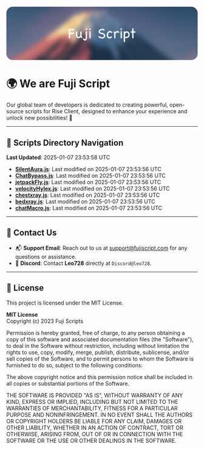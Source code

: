 ![Banner](.github/b.webp)

# 🌍 **We are Fuji Script**

Our global team of developers is dedicated to creating powerful, open-source scripts for Rise Client, designed to enhance your experience and unlock new possibilities! 🌟

---
<!-- SCRIPTS_NAVIGATION_START -->
## 📂 **Scripts Directory Navigation**

**Last Updated**: 2025-01-07 23:53:58 UTC

- **[SilentAura.js](scripts/SilentAura.js)**: Last modified on 2025-01-07 23:53:56 UTC
- **[ChatBypass.js](scripts/ChatBypass.js)**: Last modified on 2025-01-07 23:53:56 UTC
- **[jetpackFly.js](scripts/jetpackFly.js)**: Last modified on 2025-01-07 23:53:56 UTC
- **[velocityHylex.js](scripts/velocityHylex.js)**: Last modified on 2025-01-07 23:53:56 UTC
- **[chestxray.js](scripts/chestxray.js)**: Last modified on 2025-01-07 23:53:56 UTC
- **[bedxray.js](scripts/bedxray.js)**: Last modified on 2025-01-07 23:53:56 UTC
- **[chatMacro.js](scripts/chatMacro.js)**: Last modified on 2025-01-07 23:53:56 UTC

<!-- SCRIPTS_NAVIGATION_END -->

---

## 💬 **Contact Us**  
- 📬 **Support Email**: Reach out to us at [support@fujiscript.com](mailto:support@fujiscript.com) for any questions or assistance.  
- 💬 **Discord**: Contact **Leo728** directly at `Discord@leo728`.

---

## 📜 **License**

This project is licensed under the MIT License.  

**MIT License**  
Copyright (c) 2023 Fuji Scripts  

Permission is hereby granted, free of charge, to any person obtaining a copy of this software and associated documentation files (the "Software"), to deal in the Software without restriction, including without limitation the rights to use, copy, modify, merge, publish, distribute, sublicense, and/or sell copies of the Software, and to permit persons to whom the Software is furnished to do so, subject to the following conditions:  

The above copyright notice and this permission notice shall be included in all copies or substantial portions of the Software.  

THE SOFTWARE IS PROVIDED "AS IS", WITHOUT WARRANTY OF ANY KIND, EXPRESS OR IMPLIED, INCLUDING BUT NOT LIMITED TO THE WARRANTIES OF MERCHANTABILITY, FITNESS FOR A PARTICULAR PURPOSE AND NONINFRINGEMENT. IN NO EVENT SHALL THE AUTHORS OR COPYRIGHT HOLDERS BE LIABLE FOR ANY CLAIM, DAMAGES OR OTHER LIABILITY, WHETHER IN AN ACTION OF CONTRACT, TORT OR OTHERWISE, ARISING FROM, OUT OF OR IN CONNECTION WITH THE SOFTWARE OR THE USE OR OTHER DEALINGS IN THE SOFTWARE.  
